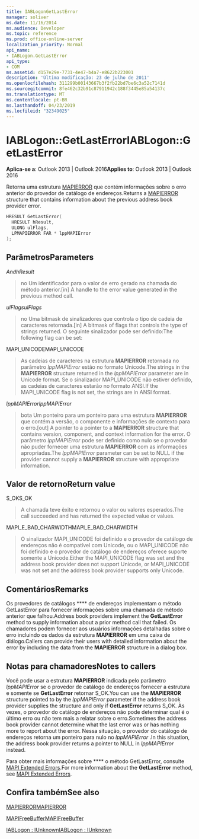 ```yaml
---
title: IABLogonGetLastError
manager: soliver
ms.date: 11/16/2014
ms.audience: Developer
ms.topic: reference
ms.prod: office-online-server
localization_priority: Normal
api_name:
- IABLogon.GetLastError
api_type:
- COM
ms.assetid: d157e29e-7731-4e47-b4a7-e8622b223001
description: 'Última modificação: 23 de julho de 2011'
ms.openlocfilehash: 311299b00143667b3f2fb22bd7be6c3a52c7141d
ms.sourcegitcommit: 8fe462c32b91c87911942c188f3445e85a54137c
ms.translationtype: MT
ms.contentlocale: pt-BR
ms.lasthandoff: 04/23/2019
ms.locfileid: "32349025"
---
```

# <a name="iablogongetlasterror"></a><span data-ttu-id="379dd-103">IABLogon::GetLastError</span><span class="sxs-lookup"><span data-stu-id="379dd-103">IABLogon::GetLastError</span></span>

  
  
<span data-ttu-id="379dd-104">**Aplica-se a**: Outlook 2013 | Outlook 2016</span><span class="sxs-lookup"><span data-stu-id="379dd-104">**Applies to**: Outlook 2013 | Outlook 2016</span></span> 
  
<span data-ttu-id="379dd-105">Retorna uma estrutura [MAPIERROR](mapierror.md) que contém informações sobre o erro anterior do provedor de catálogo de endereços.</span><span class="sxs-lookup"><span data-stu-id="379dd-105">Returns a [MAPIERROR](mapierror.md) structure that contains information about the previous address book provider error.</span></span> 
  
```cpp
HRESULT GetLastError(
  HRESULT hResult,
  ULONG ulFlags,
  LPMAPIERROR FAR * lppMAPIError
);
```

## <a name="parameters"></a><span data-ttu-id="379dd-106">Parâmetros</span><span class="sxs-lookup"><span data-stu-id="379dd-106">Parameters</span></span>

 <span data-ttu-id="379dd-107">_And_</span><span class="sxs-lookup"><span data-stu-id="379dd-107">_hResult_</span></span>
  
> <span data-ttu-id="379dd-108">no Um identificador para o valor de erro gerado na chamada do método anterior.</span><span class="sxs-lookup"><span data-stu-id="379dd-108">[in] A handle to the error value generated in the previous method call.</span></span>
    
 <span data-ttu-id="379dd-109">_ulFlags_</span><span class="sxs-lookup"><span data-stu-id="379dd-109">_ulFlags_</span></span>
  
> <span data-ttu-id="379dd-110">no Uma bitmask de sinalizadores que controla o tipo de cadeia de caracteres retornada.</span><span class="sxs-lookup"><span data-stu-id="379dd-110">[in] A bitmask of flags that controls the type of strings returned.</span></span> <span data-ttu-id="379dd-111">O seguinte sinalizador pode ser definido:</span><span class="sxs-lookup"><span data-stu-id="379dd-111">The following flag can be set:</span></span>
    
<span data-ttu-id="379dd-112">MAPI_UNICODE</span><span class="sxs-lookup"><span data-stu-id="379dd-112">MAPI_UNICODE</span></span> 
  
> <span data-ttu-id="379dd-113">As cadeias de caracteres na estrutura **MAPIERROR** retornada no parâmetro _lppMAPIError_ estão no formato Unicode.</span><span class="sxs-lookup"><span data-stu-id="379dd-113">The strings in the **MAPIERROR** structure returned in the  _lppMAPIError_ parameter are in Unicode format.</span></span> <span data-ttu-id="379dd-114">Se o sinalizador MAPI_UNICODE não estiver definido, as cadeias de caracteres estarão no formato ANSI.</span><span class="sxs-lookup"><span data-stu-id="379dd-114">If the MAPI_UNICODE flag is not set, the strings are in ANSI format.</span></span> 
    
 <span data-ttu-id="379dd-115">_lppMAPIError_</span><span class="sxs-lookup"><span data-stu-id="379dd-115">_lppMAPIError_</span></span>
  
> <span data-ttu-id="379dd-116">bota Um ponteiro para um ponteiro para uma estrutura **MAPIERROR** que contém a versão, o componente e informações de contexto para o erro.</span><span class="sxs-lookup"><span data-stu-id="379dd-116">[out] A pointer to a pointer to a **MAPIERROR** structure that contains version, component, and context information for the error.</span></span> <span data-ttu-id="379dd-117">O parâmetro _lppMAPIError_ pode ser definido como nulo se o provedor não puder fornecer uma estrutura **MAPIERROR** com as informações apropriadas.</span><span class="sxs-lookup"><span data-stu-id="379dd-117">The  _lppMAPIError_ parameter can be set to NULL if the provider cannot supply a **MAPIERROR** structure with appropriate information.</span></span> 
    
## <a name="return-value"></a><span data-ttu-id="379dd-118">Valor de retorno</span><span class="sxs-lookup"><span data-stu-id="379dd-118">Return value</span></span>

<span data-ttu-id="379dd-119">S_OK</span><span class="sxs-lookup"><span data-stu-id="379dd-119">S_OK</span></span> 
  
> <span data-ttu-id="379dd-120">A chamada teve êxito e retornou o valor ou valores esperados.</span><span class="sxs-lookup"><span data-stu-id="379dd-120">The call succeeded and has returned the expected value or values.</span></span>
    
<span data-ttu-id="379dd-121">MAPI_E_BAD_CHARWIDTH</span><span class="sxs-lookup"><span data-stu-id="379dd-121">MAPI_E_BAD_CHARWIDTH</span></span> 
  
> <span data-ttu-id="379dd-122">O sinalizador MAPI_UNICODE foi definido e o provedor de catálogo de endereços não é compatível com Unicode, ou o MAPI_UNICODE não foi definido e o provedor de catálogo de endereços oferece suporte somente a Unicode.</span><span class="sxs-lookup"><span data-stu-id="379dd-122">Either the MAPI_UNICODE flag was set and the address book provider does not support Unicode, or MAPI_UNICODE was not set and the address book provider supports only Unicode.</span></span>
    
## <a name="remarks"></a><span data-ttu-id="379dd-123">Comentários</span><span class="sxs-lookup"><span data-stu-id="379dd-123">Remarks</span></span>

<span data-ttu-id="379dd-124">Os provedores de catálogos \*\*\*\* de endereços implementam o método GetLastError para fornecer informações sobre uma chamada de método anterior que falhou.</span><span class="sxs-lookup"><span data-stu-id="379dd-124">Address book providers implement the **GetLastError** method to supply information about a prior method call that failed.</span></span> <span data-ttu-id="379dd-125">Os chamadores podem fornecer aos usuários informações detalhadas sobre o erro incluindo os dados da estrutura **MAPIERROR** em uma caixa de diálogo.</span><span class="sxs-lookup"><span data-stu-id="379dd-125">Callers can provide their users with detailed information about the error by including the data from the **MAPIERROR** structure in a dialog box.</span></span> 
  
## <a name="notes-to-callers"></a><span data-ttu-id="379dd-126">Notas para chamadores</span><span class="sxs-lookup"><span data-stu-id="379dd-126">Notes to callers</span></span>

<span data-ttu-id="379dd-127">Você pode usar a estrutura **MAPIERROR** indicada pelo parâmetro _lppMAPIError_ se o provedor de catálogo de endereços fornecer a estrutura e somente se **GetLastError** retornar S_OK.</span><span class="sxs-lookup"><span data-stu-id="379dd-127">You can use the **MAPIERROR** structure pointed to by the  _lppMAPIError_ parameter if the address book provider supplies the structure and only if **GetLastError** returns S_OK.</span></span> <span data-ttu-id="379dd-128">Às vezes, o provedor do catálogo de endereços não pode determinar qual é o último erro ou não tem mais a relatar sobre o erro.</span><span class="sxs-lookup"><span data-stu-id="379dd-128">Sometimes the address book provider cannot determine what the last error was or has nothing more to report about the error.</span></span> <span data-ttu-id="379dd-129">Nessa situação, o provedor do catálogo de endereços retorna um ponteiro para nulo no _lppMAPIError_ .</span><span class="sxs-lookup"><span data-stu-id="379dd-129">In this situation, the address book provider returns a pointer to NULL in  _lppMAPIError_ instead.</span></span> 
  
<span data-ttu-id="379dd-130">Para obter mais informações sobre \*\*\*\* o método GetLastError, consulte [MAPI Extended Errors](mapi-extended-errors.md).</span><span class="sxs-lookup"><span data-stu-id="379dd-130">For more information about the **GetLastError** method, see [MAPI Extended Errors](mapi-extended-errors.md).</span></span>
  
## <a name="see-also"></a><span data-ttu-id="379dd-131">Confira também</span><span class="sxs-lookup"><span data-stu-id="379dd-131">See also</span></span>



[<span data-ttu-id="379dd-132">MAPIERROR</span><span class="sxs-lookup"><span data-stu-id="379dd-132">MAPIERROR</span></span>](mapierror.md)
  
[<span data-ttu-id="379dd-133">MAPIFreeBuffer</span><span class="sxs-lookup"><span data-stu-id="379dd-133">MAPIFreeBuffer</span></span>](mapifreebuffer.md)
  
[<span data-ttu-id="379dd-134">IABLogon : IUnknown</span><span class="sxs-lookup"><span data-stu-id="379dd-134">IABLogon : IUnknown</span></span>](iablogoniunknown.md)

